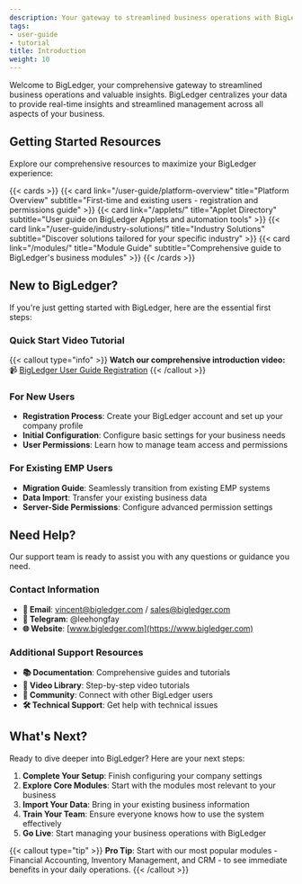 ```yaml
---
description: Your gateway to streamlined business operations with BigLedger ERP
tags:
- user-guide
- tutorial
title: Introduction
weight: 10
---
```



Welcome to BigLedger, your comprehensive gateway to streamlined business operations and valuable insights. BigLedger centralizes your data to provide real-time insights and streamlined management across all aspects of your business.

## Getting Started Resources

Explore our comprehensive resources to maximize your BigLedger experience:

{{< cards >}}
{{< card link="/user-guide/platform-overview" title="Platform Overview" subtitle="First-time and existing users - registration and permissions guide" >}}
{{< card link="/applets/" title="Applet Directory" subtitle="User guide on BigLedger Applets and automation tools" >}}
{{< card link="/user-guide/industry-solutions/" title="Industry Solutions" subtitle="Discover solutions tailored for your specific industry" >}}
{{< card link="/modules/" title="Module Guide" subtitle="Comprehensive guide to BigLedger's business modules" >}}
{{< /cards >}}

## New to BigLedger?

If you're just getting started with BigLedger, here are the essential first steps:

### Quick Start Video Tutorial
{{< callout type="info" >}}
**Watch our comprehensive introduction video:**  
📹 [BigLedger User Guide Registration](https://youtu.be/WrFz_4JTC1s?si=gNb1FT-BAxKO_7xl)
{{< /callout >}}

### For New Users
- **Registration Process**: Create your BigLedger account and set up your company profile
- **Initial Configuration**: Configure basic settings for your business needs
- **User Permissions**: Learn how to manage team access and permissions

### For Existing EMP Users
- **Migration Guide**: Seamlessly transition from existing EMP systems
- **Data Import**: Transfer your existing business data
- **Server-Side Permissions**: Configure advanced permission settings

## Need Help?

Our support team is ready to assist you with any questions or guidance you need.

### Contact Information
- **📧 Email**: vincent@bigledger.com / sales@bigledger.com
- **💬 Telegram**: @leehongfay
- **🌐 Website**: [www.bigledger.com](https://www.bigledger.com)

### Additional Support Resources
- **📚 Documentation**: Comprehensive guides and tutorials
- **🎥 Video Library**: Step-by-step video tutorials
- **💬 Community**: Connect with other BigLedger users
- **🛠️ Technical Support**: Get help with technical issues

## What's Next?

Ready to dive deeper into BigLedger? Here are your next steps:

1. **Complete Your Setup**: Finish configuring your company settings
2. **Explore Core Modules**: Start with the modules most relevant to your business
3. **Import Your Data**: Bring in your existing business information
4. **Train Your Team**: Ensure everyone knows how to use the system effectively
5. **Go Live**: Start managing your business operations with BigLedger

{{< callout type="tip" >}}
**Pro Tip**: Start with our most popular modules - Financial Accounting, Inventory Management, and CRM - to see immediate benefits in your daily operations.
{{< /callout >}}